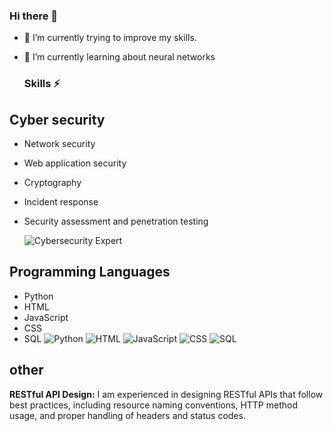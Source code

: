 ### Hi there 👋

- 🔭 I’m currently trying to improve my skills.
- 🌱 I’m currently learning about neural networks

  
   ### Skills ⚡
  
## Cyber security

- Network security
- Web application security
- Cryptography
- Incident response
- Security assessment and penetration testing

  ![Cybersecurity Expert](https://img.shields.io/badge/Cybersecurity-Expert-blue)

## Programming Languages

  - Python
  - HTML
  - JavaScript
  - CSS
  - SQL
![Python](https://img.shields.io/badge/Python-Expert-blue)
![HTML](https://img.shields.io/badge/HTML-Expert-orange)
![JavaScript](https://img.shields.io/badge/JavaScript-Proficient-yellow)
![CSS](https://img.shields.io/badge/CSS-Proficient-blue)
![SQL](https://img.shields.io/badge/SQL-Proficient-lightgrey)

## other

**RESTful API Design:** I am experienced in designing RESTful APIs that follow best practices, including resource naming conventions, HTTP method usage, and proper handling of headers and status codes.

